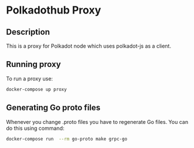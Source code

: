 # Polkadothub Proxy
## Description
This is a proxy for Polkadot node which uses polkadot-js as a client.

## Running proxy
To run a proxy use:
```bash
docker-compose up proxy
```

## Generating Go proto files
Whenever you change .proto files you have to regenerate Go files. You can do this using command:
```bash
docker-compose run  --rm go-proto make grpc-go
```
